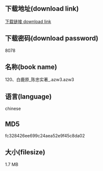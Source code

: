 ## 下载地址(download link)
[下载链接 download link](https://voluble-croquembouche-d321dc.netlify.app/?s=120%E3%80%81%E7%99%BD%E9%B9%BF%E5%8E%9F_%E9%99%88%E5%BF%A0%E5%AE%9E%E8%91%97_.azw3)

## 下载密码(download password)
8078

## 名称(book name)
120、白鹿原_陈忠实著_.azw3.azw3

## 语言(language)
chinese

## MD5
fc328426ee699c24aea52e9f45c8da02

## 大小(filesize)
1.7 MB
